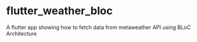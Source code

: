 # flutter_weather_bloc

A flutter app showing how to fetch data from metaweather API using BLoC Architecture
